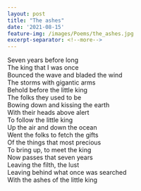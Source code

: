 ```yaml
---
layout: post
title: "The ashes"
date: '2021-08-15'
feature-img: /images/Poems/the_ashes.jpg
excerpt-separator: <!--more-->
---
```

Seven years before long  
The king that I was once  
Bounced the wave and bladed the wind  
The storms with gigantic arms  
Behold before the little king  
The folks they used to be  
Bowing down and kissing the earth  
With their heads above alert  
To follow the little king  
Up the air and down the ocean  
Went the folks to fetch the gifts  
Of the things that most precious  
To bring up, to meet the king  
Now passes that seven years     
Leaving the filth, the lust  
Leaving behind what once was searched  
With the ashes of the little king
